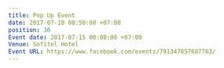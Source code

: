 ```yaml
---
title: Pop Up Event
date: 2017-07-10 08:50:00 +07:00
position: 36
Event date: 2017-07-15 00:00:00 +07:00
Venue: Sofitel Hotel
Event URL: https://www.facebook.com/events/791347857687763/
---
```


